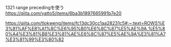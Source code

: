 1321
range precedingを使う
https://qiita.com/yatto5/items/6ba3b1897665991b7e20

https://qiita.com/tlokweng/items/fc13dc30cc1aa28231c5#:~:text=ROWS%E3%81%AF%E8%A1%8C%E6%95%B0%E6%8C%87%E5%AE%9A,%E5%80%A4%E3%81%B8%E3%81%AE%E6%8C%87%E5%AE%9A%E3%81%A7%E3%81%99%E3%80%82
